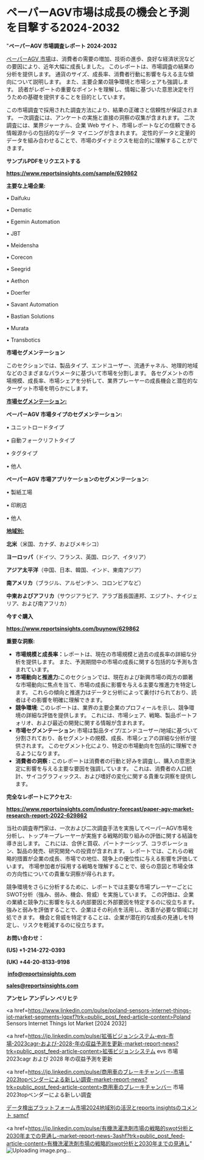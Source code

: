 # ペーパーAGV市場は成長の機会と予測を目撃する2024-2032

"<strong>ペーパーAGV 市場調査レポート 2024-2032</strong>

<a href=https://www.reportsinsights.com/sample/629862>ペーパーAGV 市場</a>は、消費者の需要の増加、技術の進歩、良好な経済状況などの要因により、近年大幅に成長しました。 このレポートは、市場調査の結果の分析を提供します。 通貨のサイズ、成長率、消費者行動に影響を与える主な傾向について説明します。 また、主要企業の競争環境と市場シェアも強調します。 読者がレポートの重要なポイントを理解し、情報に基づいた意思決定を行うための基礎を提供することを目的としています。

この市場調査で採用された調査方法により、結果の正確さと信頼性が保証されます。 一次調査には、アンケートの実施と直接の洞察の収集が含まれます。 二次調査には、業界ジャーナル、企業 Web サイト、市場レポートなどの信頼できる情報源からの包括的なデータ マイニングが含まれます。 定性的データと定量的データを組み合わせることで、市場のダイナミクスを総合的に理解することができます。

<strong><b>サンプルPDFをリクエストする</b></strong>

<a href=https://www.reportsinsights.com/sample/629862><strong><u>https://www.reportsinsights.com/sample/629862</u></strong></a>

<strong>主要な上場企業:</strong>

• Daifuku

• Dematic

• Egemin Automation

• JBT

• Meidensha

• Corecon

• Seegrid

• Aethon

• Doerfer

• Savant Automation

• Bastian Solutions

• Murata

• Transbotics

<strong>市場セグメンテーション</strong>

このセクションでは、製品タイプ、エンドユーザー、流通チャネル、地理的地域などのさまざまなパラメータに基づいて市場を分割します。 各セグメントの市場規模、成長率、市場シェアを分析して、業界プレーヤーの成長機会と潜在的なターゲット市場を明らかにします。

<strong><u>市場セグメンテーション</u></strong><strong><u>:</u></strong>

<strong>ペーパーAGV 市場タイプのセグメンテーション:</strong>

• ユニットロードタイプ

• 自動フォークリフトタイプ

• タグタイプ

• 他人

<strong>ペーパーAGV 市場アプリケーションのセグメンテーション:</strong>

• 製紙工場

• 印刷店

• 他人

<strong><u>地域別</u></strong><strong><u>:</u></strong>

<strong>北米</strong>（米国、カナダ、およびメキシコ）

<strong>ヨーロッパ</strong>（ドイツ、フランス、英国、ロシア、イタリア）

<strong>アジア太平洋</strong>（中国、日本、韓国、インド、東南アジア）

<strong>南アメリカ</strong>（ブラジル、アルゼンチン、コロンビアなど）

<strong>中東およびアフリカ</strong>（サウジアラビア、アラブ首長国連邦、エジプト、ナイジェリア、および南アフリカ）

<strong>今すぐ購入</strong>

<a href=https://www.reportsinsights.com/buynow/629862><strong><u>https://www.reportsinsights.com/buynow/629862</u></strong></a>

<strong>重要な洞察:</strong>
<ul>
  <li><strong>市場規模と成長率：</strong>レポートは、現在の市場規模と過去の成長率の詳細な分析を提供します。 また、予測期間中の市場の成長に関する包括的な予測も含まれています。</li>
  <li><strong>市場動向と推進力:</strong>このセクションでは、現在および新興市場の両方の顕著な市場動向に焦点を当て、市場の成長に影響を与える主要な推進力を特定します。 これらの傾向と推進力はデータと分析によって裏付けられており、読者はその影響を明確に理解できます。</li>
  <li><strong>競争環境</strong>: このレポートは、業界の主要企業のプロフィールを示し、競争環境の詳細な評価を提供します。 これには、市場シェア、戦略、製品ポートフォリオ、および最近の開発に関する情報が含まれます。</li>
  <li><strong>市場セグメンテーション: </strong>市場は製品タイプ/エンドユーザー/地域に基づいて分割されており、各セグメントの規模、成長、市場シェアの詳細な分析が提供されます。 このセグメント化により、特定の市場動向を包括的に理解できるようになります。</li>
  <li><strong>消費者の洞察 : </strong>このレポートは消費者の行動と好みを調査し、購入の意思決定に影響を与える主要な要因を強調しています。 これは、消費者の人口統計、サイコグラフィックス、および嗜好の変化に関する貴重な洞察を提供します。</li>
</ul>
<strong>完全なレポートにアクセス:</strong>

<a href=https://www.reportsinsights.com/industry-forecast/paper-agv-market-research-report-2022-629862><strong><u><b>https://www.reportsinsights.com/industry-forecast/paper-agv-market-research-report-2022-629862</b></u></strong></a>

当社の調査専門家は、一次および二次調査手法を実施してペーパーAGV市場を分析し、トップキープレーヤーが実施する戦略的取り組みの評価に関する結論を導き出します。 これには、合併と買収、パートナーシップ、コラボレーション、製品の発売、研究開発への投資が含まれます。 レポートでは、これらの戦略的措置が企業の成長、市場での地位、競争上の優位性に与える影響を評価しています。 市場参加者が採用する戦略を理解することで、彼らの意図と市場全体の方向性についての貴重な洞察が得られます。

競争環境をさらに分析するために、レポートでは主要な市場プレーヤーごとにSWOT分析（強み、弱み、機会、脅威）を実施しています。 この評価は、企業の業績と競争力に影響を与える内部要因と外部要因を特定するのに役立ちます。 強みと弱みを評価することで、企業はその利点を活用し、改善が必要な領域に対処できます。 機会と脅威を特定することは、企業が潜在的な成長の見通しを特定し、リスクを軽減するのに役立ちます。

<strong>お問い合わせ：</strong>

<strong>(US) +1-214-272-0393</strong>

<strong>(UK) +44-20-8133-9198</strong>

<strong> </strong><a href=info@reportsinsights.com><strong><u>info@reportsinsights.com</u></strong></a>

<a href=sales@reportsinsights.com><strong><u>sales@reportsinsights.com</u></strong></a>

<strong>アンセレ アンデレン ベリヒテ</strong>

<a href=https://www.linkedin.com/pulse/poland-sensors-internet-things-iot-market-segments-lgpxf?trk=public_post_feed-article-content>Poland Sensors Internet Things Iot Market [2024 2032]</a>

<a href=https://jp.linkedin.com/pulse/拡張ビジョンシステム-evs-市場-2023cagr-および-2028-年の収益予測を更新-market-report-news?trk=public_post_feed-article-content>拡張ビジョンシステム evs 市場 2023cagr および 2028 年の収益予測を更新</a>

<a href=https://jp.linkedin.com/pulse/商用車のブレーキチャンバー-市場2023topベンダーによる新しい調査-market-report-news?trk=public_post_feed-article-content>商用車のブレーキチャンバー 市場2023topベンダーによる新しい調査</a>

<a href=https://www.linkedin.com/pulse/データ検出プラットフォーム市場2024地域別の活況とreports-insightsのコメント-samcf/>データ検出プラットフォーム市場2024地域別の活況とreports insightsのコメント samcf</a>

<a href=https://jp.linkedin.com/pulse/有機洗濯洗剤市場の戦略的swot分析と2030年までの見通し-market-report-news-3ashf?trk=public_post_feed-article-content>有機洗濯洗剤市場の戦略的swot分析と2030年までの見通し</a>"
![Uploading image.png…]()
